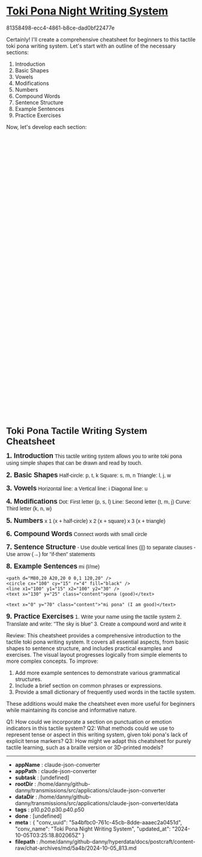 # [Toki Pona Night Writing System](https://claude.ai/chat/5a4bfbc0-761c-45cb-8dde-aaaec2a0451d)

81358498-ecc4-4861-b8ce-dad0bf22477e

 Certainly! I'll create a comprehensive cheatsheet for beginners to this tactile toki pona writing system. Let's start with an outline of the necessary sections:

1. Introduction
2. Basic Shapes
3. Vowels
4. Modifications
5. Numbers
6. Compound Words
7. Sentence Structure
8. Example Sentences
9. Practice Exercises

Now, let's develop each section:

<antArtifact identifier="toki-pona-tactile-cheatsheet" type="image/svg+xml" title="Toki Pona Tactile Writing System Cheatsheet">
<svg viewBox="0 0 800 1200" xmlns="http://www.w3.org/2000/svg">
  <style>
    text { font-family: Arial, sans-serif; }
    .title { font-size: 24px; font-weight: bold; }
    .section { font-size: 18px; font-weight: bold; }
    .content { font-size: 14px; }
  </style>
  
  <!-- Title -->
  <text x="400" y="30" text-anchor="middle" class="title">Toki Pona Tactile Writing System Cheatsheet</text>

  <!-- 1. Introduction -->
  <text x="20" y="70" class="section">1. Introduction</text>
  <text x="20" y="90" class="content">This tactile writing system allows you to write toki pona using simple shapes that can be drawn and read by touch.</text>

  <!-- 2. Basic Shapes -->
  <text x="20" y="130" class="section">2. Basic Shapes</text>
  <g transform="translate(20, 150)" stroke="black" stroke-width="2" fill="none">
    <path d="M0,20 A20,20 0 0,1 40,20" />
    <text x="50" y="25" class="content">Half-circle: p, t, k</text>
    <rect x="0" y="40" width="40" height="40" />
    <text x="50" y="65" class="content">Square: s, m, n</text>
    <path d="M0,120 L20,80 L40,120" />
    <text x="50" y="105" class="content">Triangle: l, j, w</text>
  </g>

  <!-- 3. Vowels -->
  <text x="20" y="300" class="section">3. Vowels</text>
  <g transform="translate(20, 320)" stroke="black" stroke-width="2">
    <line x1="0" y1="0" x2="40" y2="0" />
    <text x="50" y="5" class="content">Horizontal line: a</text>
    <line x1="20" y1="20" x2="20" y2="60" />
    <text x="50" y="45" class="content">Vertical line: i</text>
    <line x1="0" y1="80" x2="40" y2="120" />
    <text x="50" y="105" class="content">Diagonal line: u</text>
  </g>

  <!-- 4. Modifications -->
  <text x="400" y="70" class="section">4. Modifications</text>
  <g transform="translate(400, 90)" stroke="black" stroke-width="2" fill="none">
    <path d="M0,20 A20,20 0 0,1 40,20" />
    <circle cx="20" cy="15" r="4" fill="black" />
    <text x="50" y="25" class="content">Dot: First letter (p, s, l)</text>
    <rect x="0" y="40" width="40" height="40" />
    <line x1="10" y1="50" x2="30" y2="70" />
    <text x="50" y="65" class="content">Line: Second letter (t, m, j)</text>
    <path d="M0,120 L20,80 L40,120" />
    <path d="M10,110 A10,10 0 0,1 30,110" stroke="black" fill="none" />
    <text x="50" y="105" class="content">Curve: Third letter (k, n, w)</text>
  </g>

  <!-- 5. Numbers -->
  <text x="400" y="230" class="section">5. Numbers</text>
  <g transform="translate(400, 250)" stroke="black" stroke-width="2" fill="none">
    <text x="0" y="5" font-size="16">x</text>
    <path d="M20,0 A20,20 0 0,1 60,0" />
    <text x="70" y="5" class="content">1 (x + half-circle)</text>
    <text x="0" y="45" font-size="16">x</text>
    <rect x="20" y="20" width="40" height="40" />
    <text x="70" y="45" class="content">2 (x + square)</text>
    <text x="0" y="85" font-size="16">x</text>
    <path d="M20,100 L40,60 L60,100" />
    <text x="70" y="85" class="content">3 (x + triangle)</text>
  </g>

  <!-- 6. Compound Words -->
  <text x="20" y="470" class="section">6. Compound Words</text>
  <g transform="translate(20, 490)" stroke="black" stroke-width="2" fill="none">
    <path d="M0,20 A20,20 0 0,1 40,20" />
    <circle cx="50" cy="20" r="5" />
    <rect x="60" y="0" width="40" height="40" />
    <text x="110" y="25" class="content">Connect words with small circle</text>
  </g>

  <!-- 7. Sentence Structure -->
  <text x="20" y="560" class="section">7. Sentence Structure</text>
  <text x="20" y="580" class="content">- Use double vertical lines (||) to separate clauses</text>
  <text x="20" y="600" class="content">- Use arrow (→) for "if-then" statements</text>

  <!-- 8. Example Sentences -->
  <text x="400" y="470" class="section">8. Example Sentences</text>
  <g transform="translate(400, 490)" stroke="black" stroke-width="2" fill="none">
    <path d="M0,20 A20,20 0 0,1 40,20" />
    <circle cx="20" cy="15" r="4" fill="black" />
    <line x1="15" y1="30" x2="25" y2="30" />
    <text x="50" y="25" class="content">mi (I/me)</text>
    
    <path d="M80,20 A20,20 0 0,1 120,20" />
    <circle cx="100" cy="15" r="4" fill="black" />
    <line x1="100" y1="15" x2="100" y2="30" />
    <text x="130" y="25" class="content">pona (good)</text>
    
    <text x="0" y="70" class="content">"mi pona" (I am good)</text>
  </g>

  <!-- 9. Practice Exercises -->
  <text x="20" y="650" class="section">9. Practice Exercises</text>
  <text x="20" y="670" class="content">1. Write your name using the tactile system</text>
  <text x="20" y="690" class="content">2. Translate and write: "The sky is blue"</text>
  <text x="20" y="710" class="content">3. Create a compound word and write it</text>
</svg>
</antArtifact>

Review:
This cheatsheet provides a comprehensive introduction to the tactile toki pona writing system. It covers all essential aspects, from basic shapes to sentence structure, and includes practical examples and exercises. The visual layout progresses logically from simple elements to more complex concepts. To improve:

1. Add more example sentences to demonstrate various grammatical structures.
2. Include a brief section on common phrases or expressions.
3. Provide a small dictionary of frequently used words in the tactile system.

These additions would make the cheatsheet even more useful for beginners while maintaining its concise and informative nature.

Q1: How could we incorporate a section on punctuation or emotion indicators in this tactile system?
Q2: What methods could we use to represent tense or aspect in this writing system, given toki pona's lack of explicit tense markers?
Q3: How might we adapt this cheatsheet for purely tactile learning, such as a braille version or 3D-printed models?

---

* **appName** : claude-json-converter
* **appPath** : claude-json-converter
* **subtask** : [undefined]
* **rootDir** : /home/danny/github-danny/transmissions/src/applications/claude-json-converter
* **dataDir** : /home/danny/github-danny/transmissions/src/applications/claude-json-converter/data
* **tags** : p10.p20.p30.p40.p50
* **done** : [undefined]
* **meta** : {
  "conv_uuid": "5a4bfbc0-761c-45cb-8dde-aaaec2a0451d",
  "conv_name": "Toki Pona Night Writing System",
  "updated_at": "2024-10-05T03:25:18.802065Z"
}
* **filepath** : /home/danny/github-danny/hyperdata/docs/postcraft/content-raw/chat-archives/md/5a4b/2024-10-05_813.md